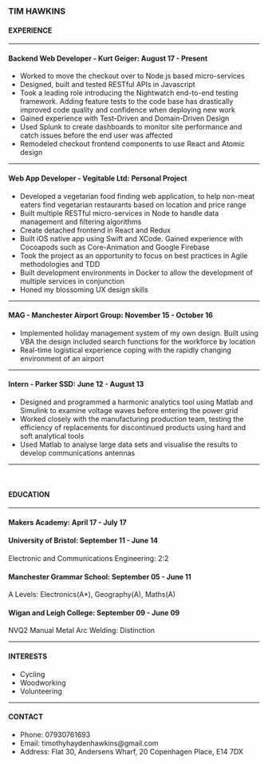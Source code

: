 ### TIM HAWKINS ###

#### EXPERIENCE ####

---

#### Backend Web Developer - Kurt Geiger: August 17 - Present ####
<ul>
  <li>Worked to move the checkout over to Node.js based micro-services</li>
  <li>Designed, built and tested RESTful APIs in Javascript</li>
  <li>Took a leading role introducing the Nightwatch end-to-end testing framework. Adding feature tests to the code base has drastically improved code quality and confidence when deploying new work</li>
  <li>Gained experience with Test-Driven and Domain-Driven Design</li>
  <li>Used Splunk to create dashboards to monitor site performance and catch issues before the end user was affected</li>
  <li>Remodeled checkout frontend components to use React and Atomic design</li>
</ul>

---

#### Web App Developer - Vegitable Ltd: Personal Project ####
<ul>
  <li>Developed a vegetarian food finding web application, to help non-meat eaters find vegetarian restaurants based on location and price range</li>
  <li>Built multiple RESTful micro-services in Node to handle data management and filtering algorithms</li>
  <li>Create detached frontend in React and Redux</li>
  <li>Built iOS native app using  Swift and XCode. Gained experience with Cocoapods such as Core-Animation and Google Firebase</li>
  <li>Took the project as an opportunity to focus on best practices in Agile methodologies and TDD</li>
  <li>Built development environments in Docker to allow the development of multiple services in conjunction</li>
  <li>Honed my blossoming UX design skills</li>
</ul>

---

#### MAG - Manchester Airport Group: November 15 - October 16 ####
<ul>
  <li>Implemented holiday management system of my own design. Built using VBA the design included search functions for the workforce by location</li>
  <li>Real-time logistical experience coping with the rapidly changing environment of an airport</li>
</ul>

---

#### Intern - Parker SSD: June 12 - August 13 ####
<ul>
  <li>Designed and programmed a harmonic analytics tool using Matlab and Simulink to examine voltage waves before entering the power grid</li>
  <li>Worked closely with the manufacturing production team, testing the efficiency of replacements for discontinued products using hard and soft analytical tools</li>
  <li>Used Matlab to analyse large data sets and visualise the results to develop communications antennas</li>
</ul>

---
<br />

#### EDUCATION ####

---

#### Makers Academy: April 17 - July 17 ####

#### University of Bristol: September 11 - June 14 ####
Electronic and Communications Engineering: 2:2

#### Manchester Grammar School: September 05 - June 11 ####
A Levels: Electronics(A*), Geography(A), Maths(A)

#### Wigan and Leigh College: September 09 - June 09 ####
NVQ2 Manual Metal Arc Welding: Distinction

---

#### INTERESTS ####
<ul>
  <li>Cycling</li>
  <li>Woodworking</li>
  <li>Volunteering</li>
</ul>

---

#### CONTACT ####
<ul>
  <li>Phone: 07930761693</li>
  <li>Email: timothyhaydenhawkins@gmail.com</li>
  <li>Address: Flat 30, Andersens Wharf, 20 Copenhagen Place, E14 7DX
</ul>
